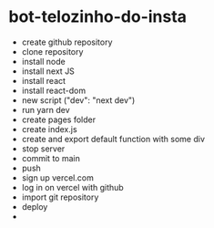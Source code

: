# bot-telozinho-do-insta
- create github repository
- clone repository
- install node
- install next JS
- install react
- install react-dom
- new script ("dev": "next dev")
- run yarn dev
- create pages folder
- create index.js
- create and export default function with some div
- stop server
- commit to main
- push
- sign up vercel.com
- log in on vercel with github
- import git repository
- deploy
- 